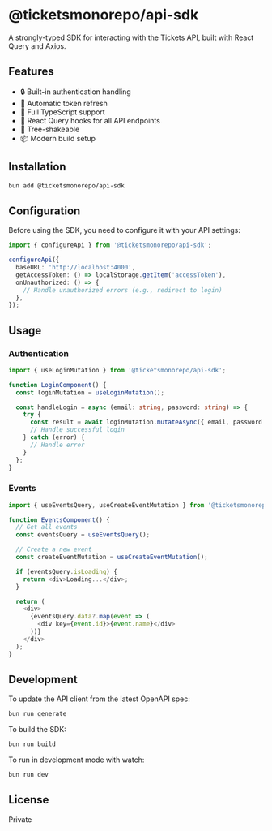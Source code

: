 # @ticketsmonorepo/api-sdk

A strongly-typed SDK for interacting with the Tickets API, built with React Query and Axios.

## Features

- 🔒 Built-in authentication handling
- 🔄 Automatic token refresh
- 📝 Full TypeScript support
- 🎣 React Query hooks for all API endpoints
- 🌳 Tree-shakeable
- 📦 Modern build setup

## Installation

```bash
bun add @ticketsmonorepo/api-sdk
```

## Configuration

Before using the SDK, you need to configure it with your API settings:

```typescript
import { configureApi } from '@ticketsmonorepo/api-sdk';

configureApi({
  baseURL: 'http://localhost:4000',
  getAccessToken: () => localStorage.getItem('accessToken'),
  onUnauthorized: () => {
    // Handle unauthorized errors (e.g., redirect to login)
  },
});
```

## Usage

### Authentication

```typescript
import { useLoginMutation } from '@ticketsmonorepo/api-sdk';

function LoginComponent() {
  const loginMutation = useLoginMutation();

  const handleLogin = async (email: string, password: string) => {
    try {
      const result = await loginMutation.mutateAsync({ email, password });
      // Handle successful login
    } catch (error) {
      // Handle error
    }
  };
}
```

### Events

```typescript
import { useEventsQuery, useCreateEventMutation } from '@ticketsmonorepo/api-sdk';

function EventsComponent() {
  // Get all events
  const eventsQuery = useEventsQuery();

  // Create a new event
  const createEventMutation = useCreateEventMutation();

  if (eventsQuery.isLoading) {
    return <div>Loading...</div>;
  }

  return (
    <div>
      {eventsQuery.data?.map(event => (
        <div key={event.id}>{event.name}</div>
      ))}
    </div>
  );
}
```

## Development

To update the API client from the latest OpenAPI spec:

```bash
bun run generate
```

To build the SDK:

```bash
bun run build
```

To run in development mode with watch:

```bash
bun run dev
```

## License

Private 